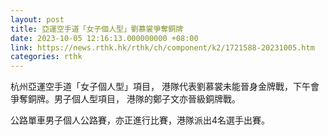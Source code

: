 ```yaml
---
layout: post
title: 亞運空手道「女子個人型」劉慕裳爭奪銅牌
date: 2023-10-05 12:16:13.000000000 +08:00
link: https://news.rthk.hk/rthk/ch/component/k2/1721588-20231005.htm
categories: rthk
---
```


杭州亞運空手道「女子個人型」項目， 港隊代表劉慕裳未能晉身金牌戰，下午會爭奪銅牌。男子個人型項目， 港隊的鄭子文亦晉級銅牌戰。

公路單車男子個人公路賽，亦正進行比賽，港隊派出4名選手出賽。
